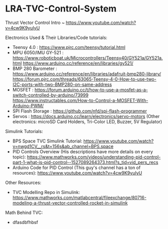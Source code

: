 # LRA-TVC-Control-System

Thrust Vector Control Intro ~ https://www.youtube.com/watch?v=4cw9K9yuIyU

Electronics Used & Their Libraries/Code tutorials:
- Teensy 4.0 : https://www.pjrc.com/teensy/tutorial.html
- MPU 6050/IMU GY-521 : https://www.roboticboat.uk/Microcontrollers/Teensy40/GY521a/GY521a.html
                        https://www.arduino.cc/reference/en/libraries/gy521/
- BMP 280 Barometer : https://www.arduino.cc/reference/en/libraries/adafruit-bmp280-library/
                      https://forum.pjrc.com/threads/63065-Teensy-4-0-How-to-use-two-I2C-ports-with-two-BMP280-on-same-address
- MOSFET : https://forum.arduino.cc/t/how-to-use-a-mosfet-as-a-switch-controlled-by-arduino/73999
           https://www.instructables.com/How-to-Control-a-MOSFET-With-Arduino-PWM/
- SPI Flash Storage : https://github.com/nfd/spi-flash-programmer
- Servos : https://docs.arduino.cc/learn/electronics/servo-motors
(Other electronics: microSD Card Holders, Tri-Color LED, Buzzer, 5V Regulator)

Simulink Tutorials: 
- BPS Space TVC Simulink Tutorial: https://www.youtube.com/watch?v=nwgd1CV__rs&t=156s&ab_channel=BPS.space
- PID Controls Overview (His descriptions have more details on every topic): https://www.mathworks.com/videos/understanding-pid-control-part-1-what-is-pid-control--1527089264373.html?s_tid=vid_pers_recs
- Arduino Code for PID Control (This guy's channel has a ton of resources): https://www.youtube.com/watch?v=4cw9K9yuIyU

Other Resources: 
- TVC Modelling Repo in Simulink: https://www.mathworks.com/matlabcentral/fileexchange/80716-modeling-a-thrust-vector-controlled-rocket-in-simulink

Math Behind TVC:
- dfasdbfhbsf

